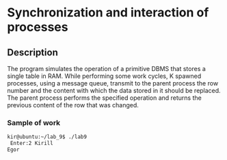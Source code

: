 # Synchronization and interaction of processes
## Description
The program simulates the operation of a primitive DBMS that stores a single table in RAM. While performing some work cycles, K spawned processes, using a message queue, transmit to the parent process the row number and the content with which the data stored in it should be replaced. The parent process performs the specified operation and returns the previous content of the row that was changed.

### Sample of work

```bash
kir@ubuntu:~/lab_9$ ./lab9
 Enter:2 Kirill
Egor
```